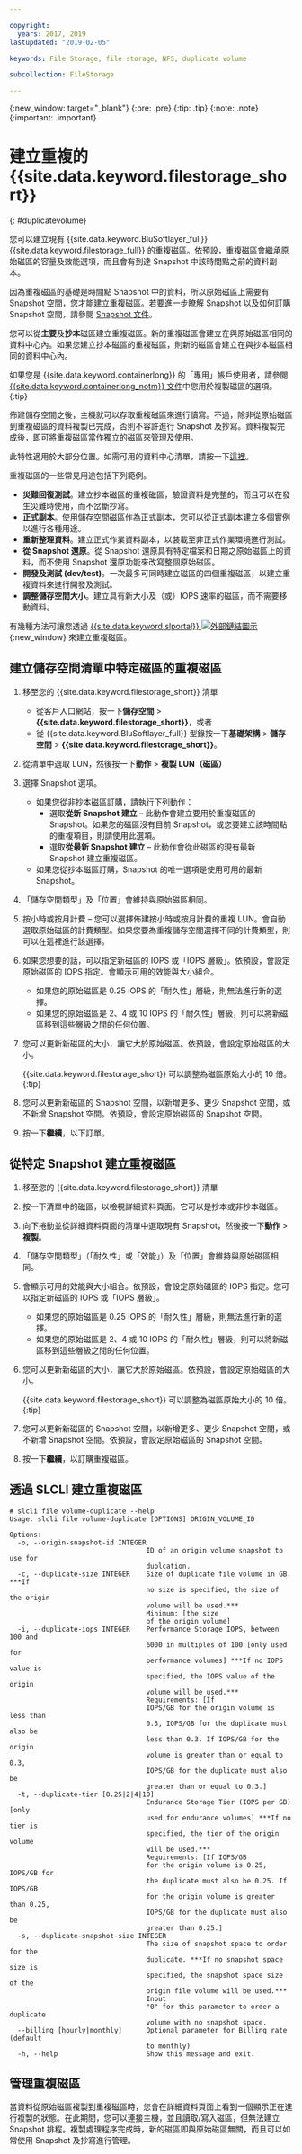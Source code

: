 ```yaml
---

copyright:
  years: 2017, 2019
lastupdated: "2019-02-05"

keywords: File Storage, file storage, NFS, duplicate volume

subcollection: FileStorage

---
```

{:new_window: target="_blank"}
{:pre: .pre}
{:tip: .tip}
{:note: .note}
{:important: .important}

# 建立重複的 {{site.data.keyword.filestorage_short}}
{: #duplicatevolume}

您可以建立現有 {{site.data.keyword.BluSoftlayer_full}} {{site.data.keyword.filestorage_full}} 的重複磁區。依預設，重複磁區會繼承原始磁區的容量及效能選項，而且會有到達 Snapshot 中該時間點之前的資料副本。   

因為重複磁區的基礎是時間點 Snapshot 中的資料，所以原始磁區上需要有 Snapshot 空間，您才能建立重複磁區。若要進一步瞭解 Snapshot 以及如何訂購 Snapshot 空間，請參閱 [Snapshot 文件](/docs/infrastructure/FileStorage?topic=FileStorage-snapshots)。  

您可以從**主要**及**抄本**磁區建立重複磁區。新的重複磁區會建立在與原始磁區相同的資料中心內。如果您建立抄本磁區的重複磁區，則新的磁區會建立在與抄本磁區相同的資料中心內。

如果您是 {{site.data.keyword.containerlong}} 的「專用」帳戶使用者，請參閱 [{{site.data.keyword.containerlong_notm}} 文件](/docs/containers?topic=containers-backup_restore#backup_restore)中您用於複製磁區的選項。
{:tip}

佈建儲存空間之後，主機就可以存取重複磁區來進行讀寫。不過，除非從原始磁區到重複磁區的資料複製已完成，否則不容許進行 Snapshot 及抄寫。資料複製完成後，即可將重複磁區當作獨立的磁區來管理及使用。

此特性適用於大部分位置。如需可用的資料中心清單，請按一下[這裡](/docs/infrastructure/FileStorage?topic=FileStorage-news)。

重複磁區的一些常見用途包括下列範例。
- **災難回復測試**。建立抄本磁區的重複磁區，驗證資料是完整的，而且可以在發生災難時使用，而不岔斷抄寫。
- **正式副本**。使用儲存空間磁區作為正式副本，您可以從正式副本建立多個實例以進行各種用途。
- **重新整理資料**。建立正式作業資料副本，以裝載至非正式作業環境進行測試。
- **從 Snapshot 還原**。從 Snapshot 還原具有特定檔案和日期之原始磁區上的資料，而不使用 Snapshot 還原功能來改寫整個原始磁區。
- **開發及測試 (dev/test)**。一次最多可同時建立磁區的四個重複磁區，以建立重複資料來進行開發及測試。
- **調整儲存空間大小**。建立具有新大小及（或）IOPS 速率的磁區，而不需要移動資料。  

有幾種方法可讓您透過 [{{site.data.keyword.slportal}} ![外部鏈結圖示](../../icons/launch-glyph.svg "外部鏈結圖示")](https://control.softlayer.com/){:new_window} 來建立重複磁區。


## 建立儲存空間清單中特定磁區的重複磁區

1. 移至您的 {{site.data.keyword.filestorage_short}} 清單
    - 從客戶入口網站，按一下**儲存空間** > **{{site.data.keyword.filestorage_short}}**，或者
    - 從 {{site.data.keyword.BluSoftlayer_full}} 型錄按一下**基礎架構** > **儲存空間** > **{{site.data.keyword.filestorage_short}}**。
2. 從清單中選取 LUN，然後按一下**動作** > **複製 LUN（磁區）**
3. 選擇 Snapshot 選項。
    - 如果您從非抄本磁區訂購，請執行下列動作：
      - 選取**從新 Snapshot 建立** – 此動作會建立要用於重複磁區的 Snapshot。如果您的磁區沒有目前 Snapshot，或您要建立該時間點的重複項目，則請使用此選項。</br>
      - 選取**從最新 Snapshot 建立** – 此動作會從此磁區的現有最新 Snapshot 建立重複磁區。
    - 如果您從抄本磁區訂購，Snapshot 的唯一選項是使用可用的最新 Snapshot。
4. 「儲存空間類型」及「位置」會維持與原始磁區相同。
5. 按小時或按月計費 – 您可以選擇佈建按小時或按月計費的重複 LUN。會自動選取原始磁區的計費類型。如果您要為重複儲存空間選擇不同的計費類型，則可以在這裡進行該選擇。
5. 如果您想要的話，可以指定新磁區的 IOPS 或「IOPS 層級」。依預設，會設定原始磁區的 IOPS 指定。會顯示可用的效能與大小組合。
    - 如果您的原始磁區是 0.25 IOPS 的「耐久性」層級，則無法進行新的選擇。
    - 如果您的原始磁區是 2、4 或 10 IOPS 的「耐久性」層級，則可以將新磁區移到這些層級之間的任何位置。
6. 您可以更新新磁區的大小，讓它大於原始磁區。依預設，會設定原始磁區的大小。

   {{site.data.keyword.filestorage_short}} 可以調整為磁區原始大小的 10 倍。
   {:tip}
7. 您可以更新新磁區的 Snapshot 空間，以新增更多、更少 Snapshot 空間，或不新增 Snapshot 空間。依預設，會設定原始磁區的 Snapshot 空間。
8. 按一下**繼續**，以下訂單。


## 從特定 Snapshot 建立重複磁區

1. 移至您的 {{site.data.keyword.filestorage_short}} 清單
2. 按一下清單中的磁區，以檢視詳細資料頁面。它可以是抄本或非抄本磁區。
3. 向下捲動並從詳細資料頁面的清單中選取現有 Snapshot，然後按一下**動作** > **複製**。   
4. 「儲存空間類型」（「耐久性」或「效能」）及「位置」會維持與原始磁區相同。
5. 會顯示可用的效能與大小組合。依預設，會設定原始磁區的 IOPS 指定。您可以指定新磁區的 IOPS 或「IOPS 層級」。
    - 如果您的原始磁區是 0.25 IOPS 的「耐久性」層級，則無法進行新的選擇。
    - 如果您的原始磁區是 2、4 或 10 IOPS 的「耐久性」層級，則可以將新磁區移到這些層級之間的任何位置。
6. 您可以更新新磁區的大小，讓它大於原始磁區。依預設，會設定原始磁區的大小。

   {{site.data.keyword.filestorage_short}} 可以調整為磁區原始大小的 10 倍。
   {:tip}
7. 您可以更新新磁區的 Snapshot 空間，以新增更多、更少 Snapshot 空間，或不新增 Snapshot 空間。依預設，會設定原始磁區的 Snapshot 空間。
8. 按一下**繼續**，以訂購重複磁區。

## 透過 SLCLI 建立重複磁區
```
# slcli file volume-duplicate --help
Usage: slcli file volume-duplicate [OPTIONS] ORIGIN_VOLUME_ID

Options:
  -o, --origin-snapshot-id INTEGER
                                  ID of an origin volume snapshot to use for
                                  duplcation.
  -c, --duplicate-size INTEGER    Size of duplicate file volume in GB. ***If
                                  no size is specified, the size of the origin
                                  volume will be used.***
                                  Minimum: [the size
                                  of the origin volume]
  -i, --duplicate-iops INTEGER    Performance Storage IOPS, between 100 and
                                  6000 in multiples of 100 [only used for
                                  performance volumes] ***If no IOPS value is
                                  specified, the IOPS value of the origin
                                  volume will be used.***
                                  Requirements: [If
                                  IOPS/GB for the origin volume is less than
                                  0.3, IOPS/GB for the duplicate must also be
                                  less than 0.3. If IOPS/GB for the origin
                                  volume is greater than or equal to 0.3,
                                  IOPS/GB for the duplicate must also be
                                  greater than or equal to 0.3.]
  -t, --duplicate-tier [0.25|2|4|10]
                                  Endurance Storage Tier (IOPS per GB) [only
                                  used for endurance volumes] ***If no tier is
                                  specified, the tier of the origin volume
                                  will be used.***
                                  Requirements: [If IOPS/GB
                                  for the origin volume is 0.25, IOPS/GB for
                                  the duplicate must also be 0.25. If IOPS/GB
                                  for the origin volume is greater than 0.25,
                                  IOPS/GB for the duplicate must also be
                                  greater than 0.25.]
  -s, --duplicate-snapshot-size INTEGER
                                  The size of snapshot space to order for the
                                  duplicate. ***If no snapshot space size is
                                  specified, the snapshot space size of the
                                  origin file volume will be used.***
                                  Input
                                  "0" for this parameter to order a duplicate
                                  volume with no snapshot space.
  --billing [hourly|monthly]      Optional parameter for Billing rate (default
                                  to monthly)
  -h, --help                      Show this message and exit.
```

## 管理重複磁區

當資料從原始磁區複製到重複磁區時，您會在詳細資料頁面上看到一個顯示正在進行複製的狀態。在此期間，您可以連接主機，並且讀取/寫入磁區，但無法建立 Snapshot 排程。複製處理程序完成時，新的磁區即與原始磁區無關，而且可以如常使用 Snapshot 及抄寫進行管理。
